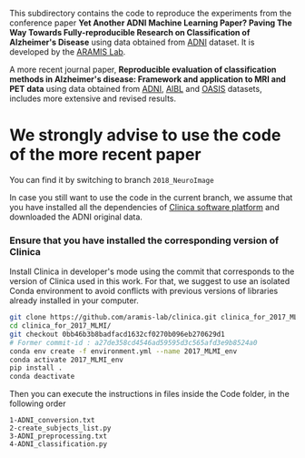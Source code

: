 
This subdirectory contains the code to reproduce the experiments from the conference paper **Yet Another ADNI Machine Learning Paper? Paving The Way Towards Fully-reproducible Research on Classification of Alzheimer's Disease** using data obtained from [ADNI](http://adni.loni.usc.edu/) dataset. It is developed by the [ARAMIS Lab](http://www.aramislab.fr).

A more recent journal paper, **Reproducible evaluation of classification methods in Alzheimer's disease: Framework and application to MRI and PET data** using data obtained from [ADNI](http://adni.loni.usc.edu/), [AIBL](https://aibl.csiro.au/research/neuroimaging/) and [OASIS](http://www.oasis-brains.org/) datasets, includes more extensive and revised results.

# We strongly advise to use the code of the more recent paper
You can find it by switching to branch `2018_NeuroImage`


In case you still want to use the code in the current branch, we assume that you have installed all the dependencies of [Clinica software platform](http://www.clinica.run) and downloaded the ADNI original data.

### Ensure that you have installed the corresponding version of Clinica
Install Clinica in developer's mode using the commit that corresponds to the version of Clinica used in this work. For that, we suggest to use an isolated Conda environment to avoid conflicts with previous versions of libraries already installed in your computer.

```bash
git clone https://github.com/aramis-lab/clinica.git clinica_for_2017_MLMI
cd clinica_for_2017_MLMI/
git checkout 0bb46b3b8badfacd1632cf0270b096eb270629d1
# Former commit-id : a27de358cd4546ad59595d3c565afd3e9b8524a0
conda env create -f environment.yml --name 2017_MLMI_env
conda activate 2017_MLMI_env
pip install .
conda deactivate
```

Then you can execute the instructions in files inside the Code folder, in the following order
```
1-ADNI_conversion.txt
2-create_subjects_list.py
3-ADNI_preprocessing.txt
4-ADNI_classification.py
```
